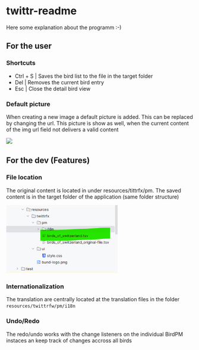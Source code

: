 # twittr-readme
Here some explanation about the programm :-)
## For the user
### Shortcuts
- Ctrl + S | Saves the bird list to the file in the target folder
- Del | Removes the current bird entry
- Esc | Close the detail bird view

### Default picture
When creating a new image a default picture is added. This can be replaced by changing the url. This picture is show as well, when the current content of the img url field not delivers a valid content

<img src="https://i0.wp.com/theperfectroundgolf.com/wp-content/uploads/2022/04/placeholder.png?fit=1200%2C800&ssl=1" width="300"/>


## For the dev (Features)
### File location
The original content is located in under resources/tittrfx/pm. The saved content is in the target folder of the application (same folder structure)

<img src="bird_location.png" width="300"/>

### Internationalization
The translation are centrally located at the translation files in the folder
```resources/twittrfw/pm/i18n```
### Undo/Redo
The redo/undo works with the change listeners on the individual BirdPM instaces an keep track of changes accross all birds
